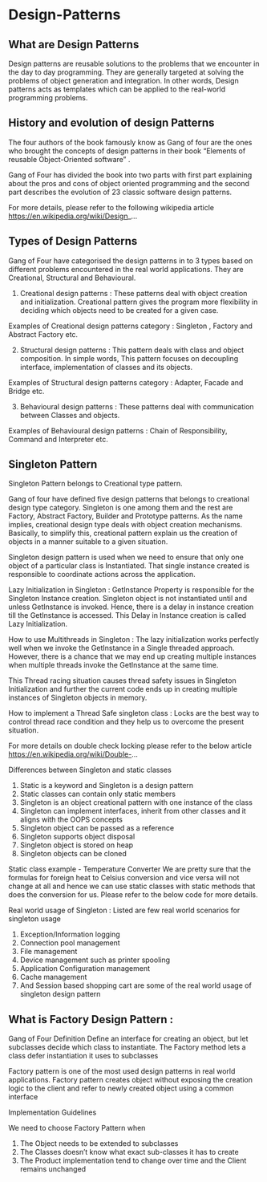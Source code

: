 # Design-Patterns

## What are Design Patterns 
Design patterns are reusable solutions to the problems that we encounter in the day to day programming. They are generally targeted at solving the problems of object generation and integration. In other words, Design patterns acts as templates which can be applied to the real-world programming problems.

## History and evolution of design Patterns
The four authors of the book famously know as Gang of four are the ones who brought the concepts of design patterns in their book “Elements of reusable Object-Oriented software” . 
 
Gang of Four has divided the book into two parts with first part explaining about the pros and cons of object oriented programming and the second part describes the evolution of 23 classic software design patterns.
 
For more details, please refer to the following wikipedia article
https://en.wikipedia.org/wiki/Design_...


## Types of Design Patterns
Gang of Four have categorised the design patterns in to 3 types based on different problems encountered in the real world applications. They are Creational, Structural and Behavioural.
 
1. Creational design patterns : These patterns deal with object creation and initialization. Creational pattern gives the program more flexibility in deciding which objects need to be created for a given case.
 
 Examples of Creational design patterns category : Singleton , Factory and Abstract Factory etc.

2. Structural design patterns : This pattern deals with class and object composition. In simple words, This pattern focuses on decoupling interface, implementation of classes and its objects. 

  Examples of Structural design patterns category : Adapter,  Facade and Bridge etc.

3. Behavioural design patterns : These patterns deal with communication between Classes and objects. 

  Examples of Behavioural design patterns : Chain of Responsibility, Command and Interpreter etc.
 


## Singleton Pattern
Singleton Pattern belongs to Creational type pattern.  

Gang of four have defined five design patterns that belongs to creational design type category. Singleton is one among them and the rest are Factory, Abstract Factory, Builder and Prototype patterns. As the name implies, creational design type deals with object creation mechanisms. Basically, to simplify this, creational pattern explain us the creation of objects in a manner suitable to a given situation. 

Singleton design pattern is used when we need to ensure that only one object of a particular class is Instantiated. That single instance created is responsible to coordinate actions across the application.


Lazy Initialization in Singleton : GetInstance Property is responsible for the Singleton Instance creation. Singleton object is not instantiated until and unless GetInstance is invoked. Hence, there is a delay in instance creation till the GetInstance is accessed.
This Delay in Instance creation is called Lazy Initialization. 

How to use Multithreads in Singleton : The lazy initialization works perfectly well when we invoke the GetInstance in a Single threaded approach. However, there is a chance that we may end up creating multiple instances when multiple threads invoke the GetInstance at the same time.

This Thread racing situation causes thread safety issues in Singleton Initialization and further the current code ends up in creating multiple instances of Singleton objects in memory.


How to implement a Thread Safe singleton class : Locks are the best way to control thread race condition and they help us to overcome the present situation. 

For more details on double check locking please refer to the below article
https://en.wikipedia.org/wiki/Double-... 


Differences between Singleton and static classes
1. Static is a keyword and Singleton is a design pattern
2. Static classes can contain only static members
3. Singleton is an object creational pattern with one instance of the class
4. Singleton can implement interfaces, inherit from other classes and it aligns with the OOPS concepts
5. Singleton object can be passed as a reference
6. Singleton supports object disposal
7. Singleton object is stored on heap
8. Singleton objects can be cloned

Static class example - Temperature Converter 
We are pretty sure that the formulas for foreign heat to Celsius conversion and vice versa will not change at all and hence we can use static classes with static methods that does the conversion for us. Please refer to the below code for more details.

Real world usage of Singleton : Listed are few real world scenarios for singleton usage
1. Exception/Information logging
2. Connection pool management 
3. File management
4. Device management such as printer spooling
5. Application Configuration management
6. Cache management
7. And Session based shopping cart are some of the real world usage of singleton design pattern


## What is Factory Design Pattern : 

Gang of Four Definition 
Define an interface for creating an object, but let subclasses decide which class to instantiate. The Factory method lets a class defer instantiation it uses to subclasses

Factory pattern is one of the most used design patterns in real world applications. Factory pattern creates object without exposing the creation logic to the client and refer to newly created object using a common interface

Implementation Guidelines

We need to choose Factory Pattern when
1. The Object needs to be extended to subclasses
2. The Classes doesn’t know what exact sub-classes it has to create
3. The Product implementation tend to change over time and the Client remains unchanged
